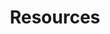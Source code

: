 ---
title: Resources
header-title: Resources
description: Here you can browse through resources that I use in my projects, created by both myself and the community.
layout: resources
featuredImg: /pages/bg_portfolio.jpg
permalink: "/resources/"
---